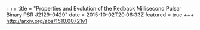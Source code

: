 +++
title = "Properties and Evolution of the Redback Millisecond Pulsar Binary PSR   J2129-0429"
date = 2015-10-02T20:06:33Z
featured = true
+++
http://arxiv.org/abs/1510.00721v1